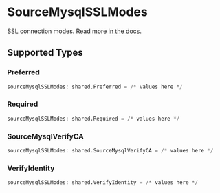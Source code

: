 # SourceMysqlSSLModes

SSL connection modes. Read more <a href="https://dev.mysql.com/doc/connector-j/8.0/en/connector-j-reference-using-ssl.html"> in the docs</a>.


## Supported Types

### Preferred

```python
sourceMysqlSSLModes: shared.Preferred = /* values here */
```

### Required

```python
sourceMysqlSSLModes: shared.Required = /* values here */
```

### SourceMysqlVerifyCA

```python
sourceMysqlSSLModes: shared.SourceMysqlVerifyCA = /* values here */
```

### VerifyIdentity

```python
sourceMysqlSSLModes: shared.VerifyIdentity = /* values here */
```


